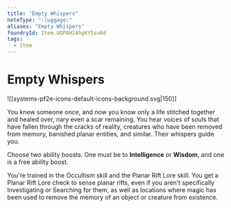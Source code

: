 ```yaml
---
title: "Empty Whispers"
noteType: ":luggage:"
aliases: "Empty Whispers"
foundryId: Item.UQPAHIAhgKY5su6d
tags:
  - Item
---
```


# Empty Whispers
![[systems-pf2e-icons-default-icons-background.svg|150]]

You knew someone once, and now you know only a life stitched together and healed over, nary even a scar remaining. You hear voices of souls that have fallen through the cracks of reality, creatures who have been removed from memory, banished planar entities, and similar. Their whispers guide you.

Choose two ability boosts. One must be to **Intelligence** or **Wisdom**, and one is a free ability boost.

You're trained in the Occultism skill and the Planar Rift Lore skill. You get a Planar Rift Lore check to sense planar rifts, even if you aren't specifically Investigating or Searching for them, as well as locations where magic has been used to remove the memory of an object or creature from existence.
